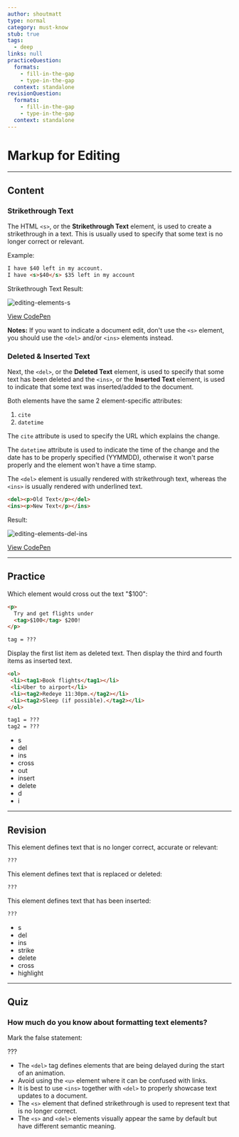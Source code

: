 ```yaml
---
author: shoutmatt
type: normal
category: must-know
stub: true
tags:
  - deep
links: null
practiceQuestion:
  formats:
    - fill-in-the-gap
    - type-in-the-gap
  context: standalone
revisionQuestion:
  formats:
    - fill-in-the-gap
    - type-in-the-gap
  context: standalone
---
```


# Markup for Editing


---

## Content

### Strikethrough Text

The HTML `<s>`,  or the **Strikethrough Text** element, is used to create a strikethrough in a text. This is usually used to specify that some text is no longer correct or relevant.

Example:

```html
I have $40 left in my account.
I have <s>$40</s> $35 left in my account
```

Strikethrough Text Result:

![editing-elements-s](https://img.enkipro.com/29c16ad8b52b7a27bd7837d87d7878ec.png)

[View CodePen](https://codepen.io/enkidevs/pen/LBxVxz)

**Notes:** If you want to indicate a document edit, don't use the `<s>` element, you should use the `<del>` and/or `<ins>` elements instead.

### Deleted & Inserted Text

Next, the `<del>`, or the **Deleted Text** element, is used to specify that some text has been deleted and the `<ins>`, or the **Inserted Text** element, is used to indicate that some text was inserted/added to the document.

Both elements have the same 2 element-specific attributes:

1. `cite`
2. `datetime`

The `cite` attribute is used to specify the URL which explains the change.

The `datetime` attribute is used to indicate the time of the change and the date has to be properly specified (YYMMDD), otherwise it won't parse properly and the element won't have a time stamp.

The `<del>` element is usually rendered with strikethrough text, whereas the `<ins>` is usually rendered with underlined text.

```html
<del><p>Old Text</p></del>
<ins><p>New Text</p></ins>
```

Result:

![editing-elements-del-ins](https://img.enkipro.com/aab667522a633fb9e6f77d422138022a.png)

[View CodePen](https://codepen.io/enkidevs/pen/ejgNyd)


---

## Practice

Which element would cross out the text "$100":

```html
<p>
  Try and get flights under
  <tag>$100</tag> $200!
</p>
```

```html
tag = ???
```

Display the first list item as deleted text.
Then display the third and fourth items as inserted text.

```html
<ol>
 <li><tag1>Book flights</tag1></li>
 <li>Uber to airport</li>
 <li><tag2>Redeye 11:30pm.</tag2></li>
 <li><tag2>Sleep (if possible).</tag2></li>
</ol>
```

```html
tag1 = ???
tag2 = ???
```

- s
- del
- ins
- cross
- out
- insert
- delete
- d
- i


---

## Revision

This element defines text that is no longer correct, accurate or relevant:

```html
???
```

This element defines text that is replaced or deleted:

```html
???
```

This element defines text that has been inserted:

```html
???
```

- s
- del
- ins
- strike
- delete
- cross
- highlight


---

## Quiz

### How much do you know about formatting text elements?


Mark the false statement:

???

- The `<del>` tag defines elements that are being delayed during the start of an animation.
- Avoid using the `<u>` element where it can be confused with links.
- It is best to use `<ins>` together with `<del>` to properly showcase text updates to a document.
- The `<s>` element that defined strikethrough is used to represent text that is no longer correct.
- The `<s>` and `<del>` elements visually appear the same by default but have different semantic meaning.
